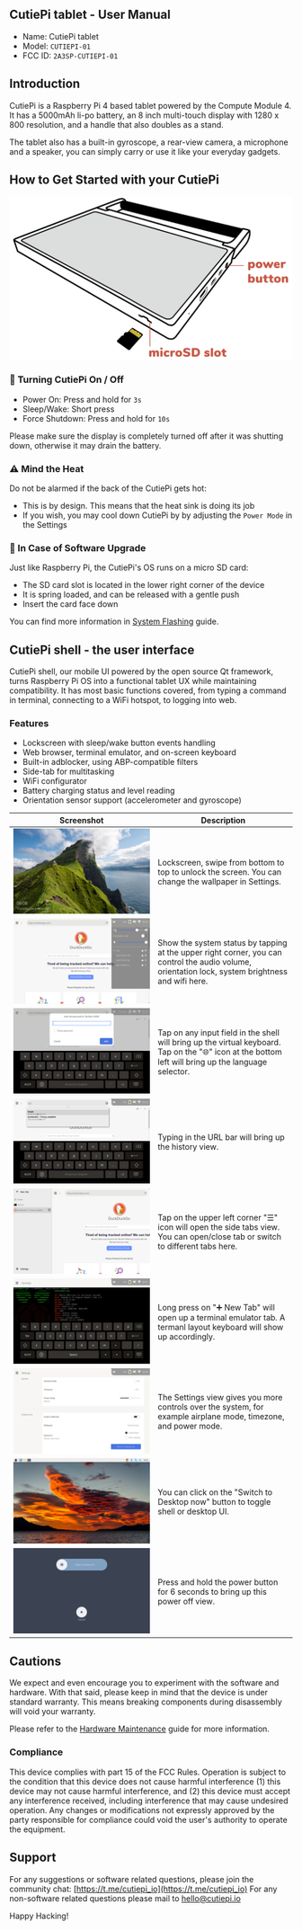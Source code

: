 ## CutiePi tablet - User Manual

- Name: CutiePi tablet
- Model: `CUTIEPI-01`
- FCC ID: `2A3SP-CUTIEPI-01`

## Introduction

CutiePi is a Raspberry Pi 4 based tablet powered by the Compute Module 4. It has a 5000mAh li-po battery, an 8 inch multi-touch display with 1280 x 800 resolution, and a handle that also doubles as a stand.

The tablet also has a built-in gyroscope, a rear-view camera, a microphone and a speaker, you can simply carry or use it like your everyday gadgets.

## How to Get Started with your CutiePi

![](screenshots/cutiepi-manual-instruction.png)

### 🔋 Turning CutiePi On / Off

- Power On: Press and hold for `3s` 
- Sleep/Wake: Short press
- Force Shutdown: Press and hold for `10s`

Please make sure the display is completely turned off after it was shutting down, otherwise it may drain the battery. 

### ⚠️ Mind the Heat 

Do not be alarmed if the back of the CutiePi gets hot: 

- This is by design. This means that the heat sink is doing its job 
- If you wish, you may cool down CutiePi by by adjusting the `Power Mode` in the Settings

### 💾 In Case of Software Upgrade 

Just like Raspberry Pi, the CutiePi's OS runs on a micro SD card: 

- The SD card slot is located in the lower right corner of the device 
- It is spring loaded, and can be released with a gentle push 
- Insert the card face down 

You can find more information in [System Flashing](SystemFlashingGuide.md) guide.

## CutiePi shell - the user interface 

CutiePi shell, our mobile UI powered by the open source Qt framework, turns Raspberry Pi OS into a functional tablet UX while maintaining compatibility.
It has most basic functions covered, from typing a command in terminal, connecting to a WiFi hotspot, to logging into web.

### Features 

- Lockscreen with sleep/wake button events handling
- Web browser, terminal emulator, and on-screen keyboard
- Built-in adblocker, using ABP-compatible filters
- Side-tab for multitasking
- WiFi configurator
- Battery charging status and level reading 
- Orientation sensor support (accelerometer and gyroscope)

| Screenshot | Description |
| ------------- | ------------- |
| ![](screenshots/lockscreen.png) | Lockscreen, swipe from bottom to top to unlock the screen. You can change the wallpaper in Settings. | 
| ![](screenshots/system-status.png) | Show the system status by tapping at the upper right corner, you can control the audio volume, orientation lock, system brightness and wifi here.| 
| ![](screenshots/virtualkeyboard.png) | Tap on any input field in the shell will bring up the virtual keyboard. Tap on the "🌐" icon at the bottom left will bring up the language selector.|
| ![](screenshots/webbrowser-url.png) | Typing in the URL bar will bring up the history view. | 
| ![](screenshots/tab-view.png) | Tap on the upper left corner "☰" icon will open the side tabs view. You can open/close tab or switch to different tabs here. |
| ![](screenshots/new-tab.png) | Long press on "➕ New Tab" will open up a terminal emulator tab. A termanl layout keyboard will show up accordingly. | 
| ![](screenshots/settings.png) | The Settings view gives you more controls over the system, for example airplane mode, timezone, and power mode. | 
| ![](screenshots/desktop-toggle.png) |  You can click on the "Switch to Desktop now" button to toggle shell or desktop UI. |
| ![](screenshots/power-off.png) |  Press and hold the power button for 6 seconds to bring up this power off view.  |

## Cautions  

We expect and even encourage you to experiment with the software and hardware. With that said, please keep in mind that the device is under standard warranty. This means breaking components during disassembly will void your warranty.

Please refer to the [Hardware Maintenance](HardwareMaintenanceGuide.md) guide for more information.

### Compliance 

This device complies with part 15 of the FCC Rules. Operation is subject to the condition that this device does not cause harmful interference (1) this device may not cause harmful interference, and (2) this device must accept any interference received, including interference that may cause undesired operation. Any changes or modifications not expressly approved by the party responsible for compliance could void the user's authority to operate the equipment.

## Support 

For any suggestions or software related questions, please join the community chat: [https://t.me/cutiepi_io](https://t.me/cutiepi_io) 
For any non-software related questions please mail to [hello@cutiepi.io](mailto:hello@cutiepi.io) 

Happy Hacking!
